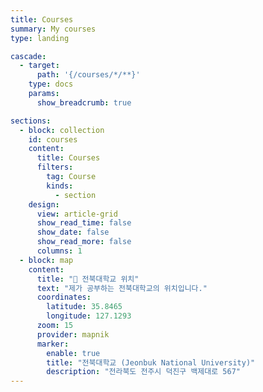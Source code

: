 ```yaml
---
title: Courses
summary: My courses
type: landing

cascade:
  - target:
      path: '{/courses/*/**}'
    type: docs
    params:
      show_breadcrumb: true

sections:
  - block: collection
    id: courses
    content:
      title: Courses
      filters:
        tag: Course
        kinds:
          - section
    design:
      view: article-grid
      show_read_time: false
      show_date: false
      show_read_more: false
      columns: 1
  - block: map
    content:
      title: "📍 전북대학교 위치"
      text: "제가 공부하는 전북대학교의 위치입니다."
      coordinates:
        latitude: 35.8465
        longitude: 127.1293
      zoom: 15
      provider: mapnik
      marker:
        enable: true
        title: "전북대학교 (Jeonbuk National University)"
        description: "전라북도 전주시 덕진구 백제대로 567"
---
```

